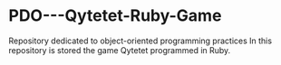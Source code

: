 # PDO---Qytetet-Ruby-Game

Repository dedicated to object-oriented programming practices In this repository is stored the game Qytetet programmed in Ruby.
